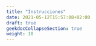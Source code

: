 ```yaml
---
title: "Instrucciones"
date: 2021-05-12T15:57:08+02:00
draft: true
geekdocCollapseSection: true
weight: 10
---
```


